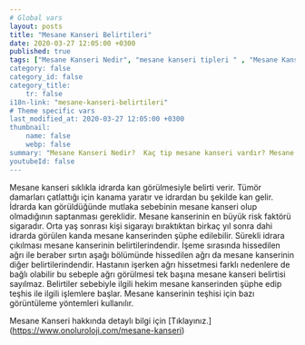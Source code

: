 ```yaml
---
# Global vars
layout: posts
title: "Mesane Kanseri Belirtileri"
date: 2020-03-27 12:05:00 +0300
published: true
tags: ["Mesane Kanseri Nedir", "mesane kanseri tipleri " , "Mesane Kanseri neden olur" , "Mesane kanseri ve sigara", "Mesane Kanseri belirti", "Mesane kanseri teşhis", "Mesane kanseri evre", "Mesane kanseri tedavi", "Mesane kanseri ameliyatı", "Mesane kanseri kapalı ameliyatı" , "Mesane kanseri açık ameliyatı" , "Radikal sistektomi nedir", "Radikal sistektomi ameliyatı", "Radikal sistektomi", "Mesane Kanseri" , Bağırsaktan mesane yapılması", "Yapay mesane" , "Yapay mesane ameliyatı" , "Mesane kanseri radyoterapi" , "Mesane kanseri kemoterapi" , "Mesane kanseri ameliyatı komplikasyonları", " Mesane kanseri yan etkileri"]
category: false
category_id: false
category_title:
    tr: false
i18n-link: "mesane-kanseri-belirtileri"
# Theme specific vars
last_modified_at: 2020-03-27 12:05:00 +0300
thumbnail:
    name: false
    webp: false
summary: "Mesane Kanseri Nedir?  Kaç tip mesane kanseri vardır? Mesane kanseri ve sigara? Mesane Kanseri belirtileri? Mesane kanseri teşhisi? Mesane kanseri evreleri? Mesane kanseri tedavisi, Mesane kanseri ameliyatı, Radikal sistektomi nedir? Radikal sistektomi ameliyatı nasıl yapılır? Bağırsaktan mesane yapılması, Yapay mesane"
youtubeId: false
---
```






Mesane kanseri sıklıkla idrarda kan görülmesiyle belirti verir. Tümör damarları çatlattığı için kanama yaratır ve idrardan bu şekilde kan gelir. İdrarda kan görüldüğünde mutlaka sebebinin mesane kanseri olup olmadığının saptanması gereklidir. Mesane kanserinin en büyük risk faktörü sigaradır. Orta yaş sonrası kişi sigarayı bıraktıktan birkaç yıl sonra dahi idrarda görülen kanda mesane kanserinden şüphe edilebilir. Sürekli idrara çıkılması mesane kanserinin belirtilerindendir. İşeme sırasında hissedilen ağrı ile beraber sırtın aşağı bölümünde hissedilen ağrı da mesane kanserinin diğer belirtilerindendir. Hastanın işerken ağrı hissetmesi farklı nedenlere de bağlı olabilir bu sebeple ağrı görülmesi tek başına mesane kanseri belirtisi sayılmaz. Belirtiler sebebiyle ilgili hekim mesane kanserinden şüphe edip teşhis ile ilgili işlemlere başlar. Mesane kanserinin teşhisi için bazı görüntüleme yöntemleri kullanılır.


Mesane Kanseri hakkında detaylı bilgi için [Tıklayınız.] (https://www.onoluroloji.com/mesane-kanseri)

